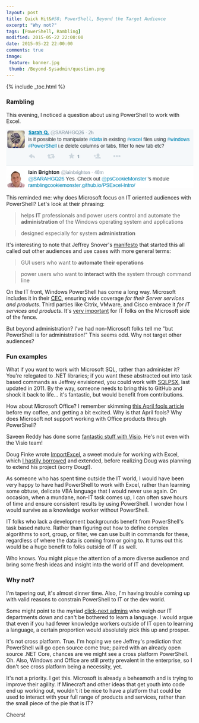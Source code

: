 ```yaml
---
layout: post
title: Quick Hit&#58; PowerShell, Beyond the Target Audience
excerpt: "Why not?"
tags: [PowerShell, Rambling]
modified: 2015-05-22 22:00:00
date: 2015-05-22 22:00:00
comments: true
image:
 feature: banner.jpg
 thumb: /Beyond-Sysadmin/question.png
---
```

{% include _toc.html %}

### Rambling

This evening, I noticed a question about using PowerShell to work with Excel.

![Tweet](/images/Beyond-Sysadmin/tweet.png)

This reminded me: why does Microsoft focus on IT oriented audiences with PowerShell? Let's look at their phrasing:

> helps **IT** professionals and power users control and automate the **administration** of the Windows operating system and applications

> designed especially for system **administration**

It's interesting to note that Jeffrey Snover's [manifesto](http://www.jsnover.com/Docs/MonadManifesto.pdf) that started this all called out other audiences and use cases with more general terms:

> GUI users who want to **automate their operations**

> power users who want to **interact with** the system through command line

On the IT front, Windows PowerShell has come a long way. Microsoft includes it in their [CEC](http://www.microsoft.com/CEC/en/us/cec-overview.aspx), ensuring wide coverage *for their Server services and products*. Third parties like Citrix, VMware, and Cisco embrace it *for IT services and products*. It's [very important](https://www.penflip.com/powershellorg/why-powershell) for IT folks on the Microsoft side of the fence.

But beyond administration? I've had non-Microsoft folks tell me "but PowerShell is for administration!" This seems odd. Why not target other audiences?

### Fun examples

What if you want to work with Microsoft SQL, rather than administer it? You're relegated to .NET libraries; if you want these abstracted out into task based commands as Jeffrey envisioned, you could work with [SQLPSX](http://sqlpsx.codeplex.com/), last updated in 2011. By the way, someone needs to bring this to GitHub and shock it back to life... it's fantastic, but would benefit from contributions.

How about Microsoft Office? I remember skimming [this April fools article](https://4sysops.com/archives/breaking-news-office-to-support-powershell/) before my coffee, and getting a bit excited. Why is that April fools? Why does Microsoft not support working with Office products through PowerShell?

Saveen Reddy has done some [fantastic stuff with Visio](http://viziblr.com/news/2014/5/7/my-visio-presentation-from-the-powershell-summit-2014.html). He's not even with the Visio team!

Doug Finke wrote [ImportExcel](https://github.com/dfinke/ImportExcel), a sweet module for working with Excel, which [I hastily borrowed](http://ramblingcookiemonster.github.io/PSExcel-Intro/) and extended, before realizing Doug was planning to extend his project (sorry Doug!).

As someone who has spent time outside the IT world, I would have been very happy to have had PowerShell to work with Excel, rather than learning some obtuse, delicate VBA language that I would never use again. On occasion, when a mundane, non-IT task comes up, I can often save hours of time and ensure consistent results by using PowerShell. I wonder how I would survive as a knowledge worker without PowerShell.

IT folks who lack a development backgrounds benefit from PowerShell's task based nature. Rather than figuring out how to define complex algorithms to sort, group, or filter, we can use built in commands for these, regardless of where the data is coming from or going to. It turns out this would be a huge benefit to folks outside of IT as well.

Who knows. You might pique the attention of a more diverse audience and bring some fresh ideas and insight into the world of IT and development.

### Why not?

I'm tapering out, it's almost dinner time. Also, I'm having trouble coming up with valid reasons to constrain PowerShell to IT or the dev world.

Some might point to the myriad [click-next admins](http://ramblingcookiemonster.github.io/Dealing-With-The-Click-Next-Admin/) who weigh our IT departments down and can't be bothered to learn a language. I would argue that even if you had fewer knowledge workers outside of IT open to learning a language, a certain proportion would absolutely pick this up and prosper.

It's not cross platform. True. I'm hoping we see Jeffrey's prediction that PowerShell will go open source come true; paired with an already open source .NET Core, chances are we might see a cross platform PowerShell. Oh. Also, Windows and Office are still pretty prevalent in the enterprise, so I don't see cross platform being a necessity, yet.

It's not a priority. I get this. Microsoft is already a beheamoth and is trying to improve their agility. If Minecraft and other ideas that get youth into code end up working out, wouldn't it be nice to have a platform that could be used to interact with your full range of products and services, rather than the small piece of the pie that is IT?

Cheers!